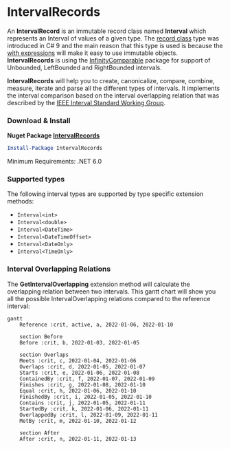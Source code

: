 # IntervalRecords
An **IntervalRecord** is an immutable record class named **Interval** which represents an Interval of values of a given type. The [record class](https://learn.microsoft.com/en-us/dotnet/csharp/language-reference/builtin-types/record) type was introduced in C# 9 and the main reason that this type is used is because the [with expressions](https://learn.microsoft.com/en-us/dotnet/csharp/language-reference/builtin-types/record#with-expressions-in-derived-records) will make it easy to use immutable objects. **IntervalRecords** is using the [InfinityComparable](https://github.com/viclang/InfinityComparable/) package for support of Unbounded, LeftBounded and RightBounded intervals.

**IntervalRecords** will help you to create, canonicalize, compare, combine, measure, iterate and parse all the different types of intervals. It implements the interval comparison based on the interval overlapping relation that was described by the [IEEE Interval Standard Working Group](https://grouper.ieee.org/groups/1788/PositionPapers/overlapping.pdf).

### Download & Install
**Nuget Package [IntervalRecords](https://www.nuget.org/packages/IntervalRecords/)**

```powershell
Install-Package IntervalRecords
```
Minimum Requirements: .NET 6.0

### Supported types
The following interval types are supported by type specific extension methods:
- `Interval<int>`
- `Interval<double>`
- `Interval<DateTime>`
- `Interval<DateTimeOffset>`
- `Interval<DateOnly>`
- `Interval<TimeOnly>`

### Interval Overlapping Relations 
The **GetIntervalOverlapping** extension method will calculate the overlapping relation between two intervals. This gantt chart will show you all the possible IntervalOverlapping relations compared to the reference interval:
```mermaid
gantt
    Reference :crit, active, a, 2022-01-06, 2022-01-10

    section Before
    Before :crit, b, 2022-01-03, 2022-01-05

    section Overlaps
    Meets :crit, c, 2022-01-04, 2022-01-06
    Overlaps :crit, d, 2022-01-05, 2022-01-07
    Starts :crit, e, 2022-01-06, 2022-01-08
    ContainedBy :crit, f, 2022-01-07, 2022-01-09
    Finishes :crit, g, 2022-01-08, 2022-01-10
    Equal :crit, h, 2022-01-06, 2022-01-10
    FinishedBy :crit, i, 2022-01-05, 2022-01-10
    Contains :crit, j, 2022-01-05, 2022-01-11
    StartedBy :crit, k, 2022-01-06, 2022-01-11
    OverlappedBy :crit, l, 2022-01-09, 2022-01-11
    MetBy :crit, m, 2022-01-10, 2022-01-12

    section After
    After :crit, n, 2022-01-11, 2022-01-13
```

